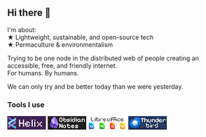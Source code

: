 ## Hi there 👋

I'm about:  
★ Lightweight, sustainable, and open-source tech  
★ Permaculture & environmentalism

Trying to be one node in the distributed web of people creating an accessible, free, and friendly internet.  
For humans.  By humans.

We can only try and be better today than we were yesterday.

### Tools I use

[<img src="banners/Helix.gif">](https://github.com/helix-editor/helix/) [<img src="banners/Obsidian.png">](https://obsidian.md/) [<img src="banners/Libreoffice.gif">](https://libreoffice.org) [<img src="banners/Thunderbird.png">](https://thunderbird.net)

<!-- TODO: More blinkies?!
-->

